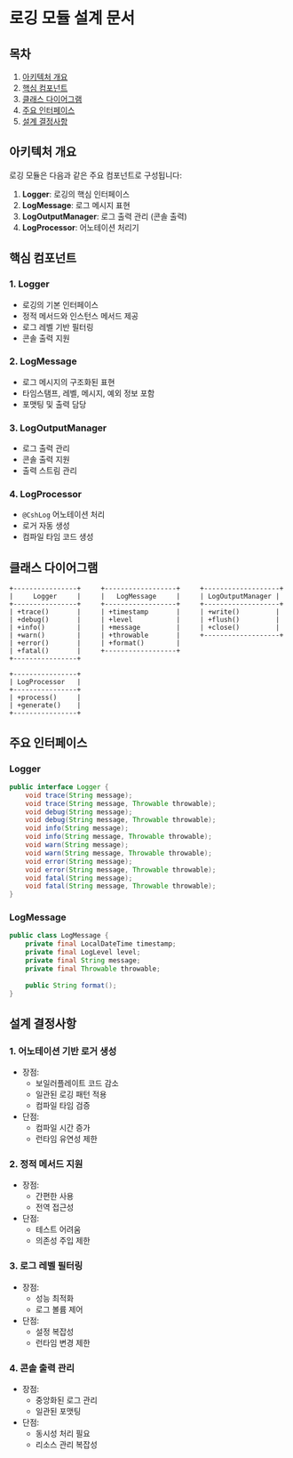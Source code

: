 # 로깅 모듈 설계 문서

## 목차
1. [아키텍처 개요](#아키텍처-개요)
2. [핵심 컴포넌트](#핵심-컴포넌트)
3. [클래스 다이어그램](#클래스-다이어그램)
4. [주요 인터페이스](#주요-인터페이스)
5. [설계 결정사항](#설계-결정사항)

## 아키텍처 개요

로깅 모듈은 다음과 같은 주요 컴포넌트로 구성됩니다:

1. **Logger**: 로깅의 핵심 인터페이스
2. **LogMessage**: 로그 메시지 표현
3. **LogOutputManager**: 로그 출력 관리 (콘솔 출력)
4. **LogProcessor**: 어노테이션 처리기

## 핵심 컴포넌트

### 1. Logger
- 로깅의 기본 인터페이스
- 정적 메서드와 인스턴스 메서드 제공
- 로그 레벨 기반 필터링
- 콘솔 출력 지원

### 2. LogMessage
- 로그 메시지의 구조화된 표현
- 타임스탬프, 레벨, 메시지, 예외 정보 포함
- 포맷팅 및 출력 담당

### 3. LogOutputManager
- 로그 출력 관리
- 콘솔 출력 지원
- 출력 스트림 관리

### 4. LogProcessor
- `@CshLog` 어노테이션 처리
- 로거 자동 생성
- 컴파일 타임 코드 생성

## 클래스 다이어그램

```
+----------------+     +------------------+     +-------------------+
|     Logger     |     |   LogMessage     |     | LogOutputManager |
+----------------+     +------------------+     +-------------------+
| +trace()       |     | +timestamp       |     | +write()         |
| +debug()       |     | +level           |     | +flush()         |
| +info()        |     | +message         |     | +close()         |
| +warn()        |     | +throwable       |     +-------------------+
| +error()       |     | +format()        |
| +fatal()       |     +------------------+
+----------------+

+----------------+
| LogProcessor   |
+----------------+
| +process()     |
| +generate()    |
+----------------+
```

## 주요 인터페이스

### Logger
```java
public interface Logger {
    void trace(String message);
    void trace(String message, Throwable throwable);
    void debug(String message);
    void debug(String message, Throwable throwable);
    void info(String message);
    void info(String message, Throwable throwable);
    void warn(String message);
    void warn(String message, Throwable throwable);
    void error(String message);
    void error(String message, Throwable throwable);
    void fatal(String message);
    void fatal(String message, Throwable throwable);
}
```

### LogMessage
```java
public class LogMessage {
    private final LocalDateTime timestamp;
    private final LogLevel level;
    private final String message;
    private final Throwable throwable;
    
    public String format();
}
```

## 설계 결정사항

### 1. 어노테이션 기반 로거 생성
- 장점:
  - 보일러플레이트 코드 감소
  - 일관된 로깅 패턴 적용
  - 컴파일 타임 검증
- 단점:
  - 컴파일 시간 증가
  - 런타임 유연성 제한

### 2. 정적 메서드 지원
- 장점:
  - 간편한 사용
  - 전역 접근성
- 단점:
  - 테스트 어려움
  - 의존성 주입 제한

### 3. 로그 레벨 필터링
- 장점:
  - 성능 최적화
  - 로그 볼륨 제어
- 단점:
  - 설정 복잡성
  - 런타임 변경 제한

### 4. 콘솔 출력 관리
- 장점:
  - 중앙화된 로그 관리
  - 일관된 포맷팅
- 단점:
  - 동시성 처리 필요
  - 리소스 관리 복잡성 